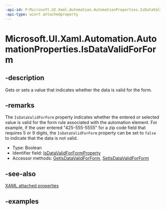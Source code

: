 ```yaml
---
-api-id: P:Microsoft.UI.Xaml.Automation.AutomationProperties.IsDataValidForForm
-api-type: winrt attachedproperty
---
```


# Microsoft.UI.Xaml.Automation.AutomationProperties.IsDataValidForForm

<!--
see GetIsDataValidForForm, and SetIsDataValidForForm
-->

## -description

Gets or sets a value that indicates whether the data is valid for the form.

## -remarks

The `IsDataValidForForm` property indicates whether the entered or selected value is valid for the form rule associated with the automation element. For example, if the user entered "425-555-5555" for a zip code field that requires 5 or 9 digits, the `IsDataValidForForm` property can be set to `false` to indicate that the data is not valid.

- Type: Boolean
- Identifier field: [IsDataValidForFormProperty](automationproperties_isdatavalidforformproperty.md)
- Accessor methods: [GetIsDataValidForForm](automationproperties_getisdatavalidforform_1261071178.md), [SetIsDataValidForForm](automationproperties_setisdatavalidforform_868778882.md)

## -see-also

[XAML attached properties](/windows/uwp/xaml-platform/attached-properties-overview)

## -examples
